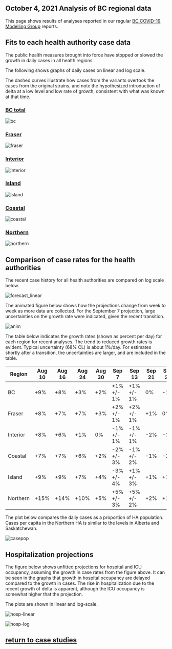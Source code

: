 ## October 4, 2021 Analysis of BC regional data

This page shows results of analyses reported in our regular [BC COVID-19 Modelling Group](https://bccovid-19group.ca/) reports.

## Fits to each health authority case data

The public health measures brought into force
have stopped or slowed the growth in daily cases in all health regions.

The following shows graphs of daily cases on linear and log scale.

The dashed curves illustrate how cases from the variants overtook the cases from the original strains, and
note the hypothesized introduction of delta at a low level and low rate of growth, consistent with
what was known at that time.

### [BC total](img/bc_2_9_1004.pdf)

![bc](img/bc_2_9_1004.png)

### [Fraser](img/fraser_2_9_1004.pdf)

![fraser](img/fraser_2_9_1004.png)

### [Interior](img/interior_2_9_1004.pdf)

![interior](img/interior_2_9_1004.png)

### [Island](img/island_2_9_1004.pdf)

![island](img/island_2_9_1004.png)

### [Coastal](img/coastal_2_9_1004.pdf)

![coastal](img/coastal_2_9_1004.png)

### [Northern](img/northern_2_9_1004.pdf)

![northern](img/northern_2_9_1004.png)

## Comparison of case rates for the health authorities

The recent case history for all health authorities are compared on log scale below.

![forecast_linear](img/BC_2_9_1004_HA.png)

The animated figure below shows how the projections change from week to week as more data are collected.
For the September 7 projection, large uncertainties on the growth rate were indicated, given the
recent transition.

![anim](img/bc_animated_1004.gif)

The table below indicates the growth rates (shown as percent per day)
for each region for recent analyses.
The trend to reduced growth rates is evident.
Typical uncertainty (68% CL) is about 1%/day.
For estimates shortly after a transition, the uncertainties are
larger, and are included in the table.

Region | Aug 10 | Aug 16 | Aug 24 | Aug 30 | Sep 7 | Sep 13 | Sep 21 | Sep 28 | Oct 4
---|---|---|---|---|---|---|---|---|---
BC | +9%  | +8%  | +3%  | +2%  | +1% +/- 1% | +1% +/- 1% | 0% | -1% | -1%
Fraser | +8%  | +7%  | +7%  | +3%  | +2% +/- 1% | +2% +/- 1% | +1% | 0% | -1%
Interior | +8%  | +6%  | +1%  | 0%  | -1% +/- 1% | -1% +/- 1% | -2% | -3% | -2%
Coastal | +7%  | +7%  | +6%  | +2%  | -2% +/- 3% | -1% +/- 2% | -1% | -2% | -2%
Island | +9%  | +9%  | +7%  | +4%  | -3% +/- 4% | +1% +/- 3% | +1% | +1% | 0%
Northern | +15%  | +14%  | +10%  | +5%  | +5% +/- 3% | +5% +/- 2% | +2% | +1%  | +1% 

The plot below compares the daily cases as a proportion of HA population.
Cases per capita in the Northern HA is similar to the levels in Alberta and Saskatchewan.

![casepop](img/BC_2_9_1004_compare_casepop.png)

## Hospitalization projections

The figure below shows unfitted projections for hospital and ICU occupancy, assuming the growth in case rates from the figure above.
It can be seen in the graphs that growth in hospital occupancy are delayed compared to the growth in cases.
The rise in hospitalization due to the recent growth of delta is apparent,
although the ICU occupancy is somewhat higher that the projection.

The plots are shown in linear and log-scale.

![hosp-linear](img/bc_2_9_1004_linear_proj.png)

![hosp-log](img/bc_2_9_1004_log_proj.png)


## [return to case studies](../index.md)


